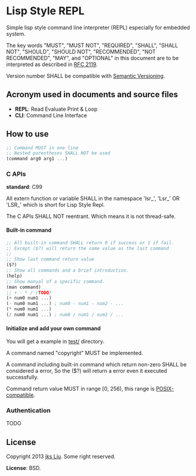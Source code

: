 Lisp Style REPL
===============

Simple lisp style command line interpreter (REPL) especially for embedded system.

The key words "MUST", "MUST NOT", "REQUIRED", "SHALL", "SHALL NOT", "SHOULD", "SHOULD NOT", "RECOMMENDED", "NOT RECOMMENDED",  "MAY", and "OPTIONAL" in this document are to be interpreted as described in [RFC 2119](http://tools.ietf.org/html/rfc2119).

Version number SHALL be compatible with [Semantic Versioning](http://semver.org/).

## Acronym used in documents and source files
- **REPL**: Read Evaluate Print & Loop
- **CLI**: Command Line Interface

## How to use
```scheme
;; Command MUST in one line
;; Nested parentheses SHALL NOT be used
(command arg0 arg1 ...)
```

### C APIs
**standard**: C99

All extern function or variable SHALL in the namespace 'lsr\_', 'Lsr\_' OR 'LSR\_' which is short for Lisp Style Repl.

The C APIs SHALL NOT reentrant. Which means it is not thread-safe.

#### Built-in command
```scheme
;; All built-in command SHALL return 0 if success or 1 if fail.
;; Except ($?) will return the same value as the last command
;; 
;; Show last command return value
($?)
;; Show all commands and a brief introduction.
(help)
;; Show manual of a specific command.
(man command)
;; + - * / (TODO)
(+ num0 num1 ...)
(- num0 num1 ...) ; num0 - num1 - num2 - ...
(* num0 num1 ...)
(/ num0 num1 ...) ; num0 / num1 / num2 / ...
```

#### Initialize and add your own command
You will get a example in [test/](https://github.com/jks-liu/lisp-style-repl/tree/master/test) directory.

A command named "copyright" MUST be implemented.

A command including built-in command which return non-zero SHALL be considered a error, So the ($?) will return a error even it executed successfully.

Command return value MUST in range \[0, 256\), this range is [POSIX-compatible](http://en.wikipedia.org/wiki/Exit_status).

### Authentication 
TODO

## License 
Copyright 2013 [jks Liu](http://jks-liu.github.io/). Some right reserved.

**License**: BSD.

